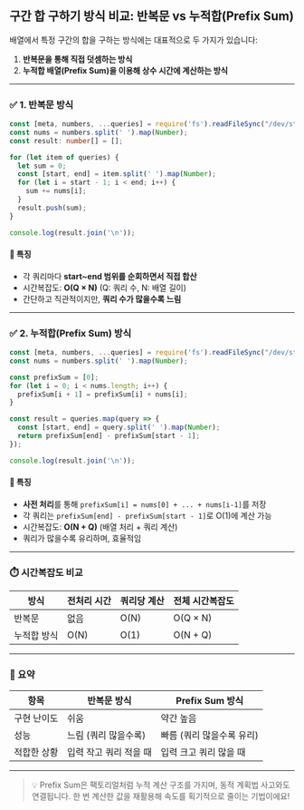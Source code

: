 ## 구간 합 구하기 방식 비교: 반복문 vs 누적합(Prefix Sum)

배열에서 특정 구간의 합을 구하는 방식에는 대표적으로 두 가지가 있습니다:

1. **반복문을 통해 직접 덧셈하는 방식**
2. **누적합 배열(Prefix Sum)을 이용해 상수 시간에 계산하는 방식**

---

### ✅ 1. 반복문 방식

```ts
const [meta, numbers, ...queries] = require('fs').readFileSync("/dev/stdin").toString().trim().split('\n');
const nums = numbers.split(' ').map(Number);
const result: number[] = [];

for (let item of queries) {
  let sum = 0;
  const [start, end] = item.split(' ').map(Number);
  for (let i = start - 1; i < end; i++) {
    sum += nums[i];
  }
  result.push(sum);
}

console.log(result.join('\n'));
```

#### 📌 특징

* 각 쿼리마다 **start\~end 범위를 순회하면서 직접 합산**
* 시간복잡도: **O(Q × N)**  (Q: 쿼리 수, N: 배열 길이)
* 간단하고 직관적이지만, **쿼리 수가 많을수록 느림**

---

### ✅ 2. 누적합(Prefix Sum) 방식

```ts
const [meta, numbers, ...queries] = require('fs').readFileSync("/dev/stdin").toString().trim().split('\n');
const nums = numbers.split(' ').map(Number);

const prefixSum = [0];
for (let i = 0; i < nums.length; i++) {
  prefixSum[i + 1] = prefixSum[i] + nums[i];
}

const result = queries.map(query => {
  const [start, end] = query.split(' ').map(Number);
  return prefixSum[end] - prefixSum[start - 1];
});

console.log(result.join('\n'));
```

#### 📌 특징

* **사전 처리**를 통해 `prefixSum[i] = nums[0] + ... + nums[i-1]`를 저장
* 각 쿼리는 `prefixSum[end] - prefixSum[start - 1]`로 O(1)에 계산 가능
* 시간복잡도: **O(N + Q)** (배열 처리 + 쿼리 계산)
* 쿼리가 많을수록 유리하며, 효율적임

---

### ⏱️ 시간복잡도 비교

| 방식     | 전처리 시간 | 쿼리당 계산 | 전체 시간복잡도 |
| ------ | ------ | ------ | -------- |
| 반복문    | 없음     | O(N)   | O(Q × N) |
| 누적합 방식 | O(N)   | O(1)   | O(N + Q) |

---

### 🧠 요약

| 항목     | 반복문 방식        | Prefix Sum 방식   |
| ------ | ------------- | --------------- |
| 구현 난이도 | 쉬움            | 약간 높음           |
| 성능     | 느림 (쿼리 많을수록)  | 빠름 (쿼리 많을수록 유리) |
| 적합한 상황 | 입력 작고 쿼리 적을 때 | 입력 크고 쿼리 많을 때   |

---

> 💡 Prefix Sum은 팩토리얼처럼 누적 계산 구조를 가지며, 동적 계획법 사고와도 연결됩니다. 한 번 계산한 값을 재활용해 속도를 획기적으로 줄이는 기법이에요!
